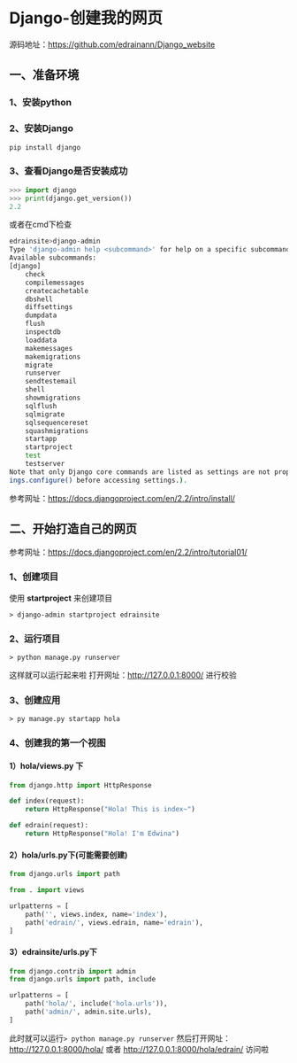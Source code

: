 # Django-创建我的网页

源码地址：<https://github.com/edrainann/Django_website> 

## 一、准备环境

### 1、安装python

### 2、安装Django

```pip install django```

### 3、查看Django是否安装成功

```python
>>> import django
>>> print(django.get_version())
2.2
```

或者在cmd下检查

```bash
edrainsite>django-admin
Type 'django-admin help <subcommand>' for help on a specific subcommand.
Available subcommands:
[django]
    check
    compilemessages
    createcachetable
    dbshell
    diffsettings
    dumpdata
    flush
    inspectdb
    loaddata
    makemessages
    makemigrations
    migrate
    runserver
    sendtestemail
    shell
    showmigrations
    sqlflush
    sqlmigrate
    sqlsequencereset
    squashmigrations
    startapp
    startproject
    test
    testserver
Note that only Django core commands are listed as settings are not properly configured (error: Requested setting INSTALLED_APPS, but settings are not configured. You must either define the environment variable DJANGO_SETTINGS_MODULE or call sett
ings.configure() before accessing settings.).
```
参考网址：https://docs.djangoproject.com/en/2.2/intro/install/

## 二、开始打造自己的网页
参考网址：https://docs.djangoproject.com/en/2.2/intro/tutorial01/
### 1、创建项目

使用 **startproject** 来创建项目

```
> django-admin startproject edrainsite
```
### 2、运行项目
```
> python manage.py runserver
```
这样就可以运行起来啦
打开网址：http://127.0.0.1:8000/ 进行校验
### 3、创建应用
```
> py manage.py startapp hola
```
### 4、创建我的第一个视图
#### 1）hola/views.py 下
```python
from django.http import HttpResponse

def index(request):
    return HttpResponse("Hola! This is index~")

def edrain(request):
    return HttpResponse("Hola! I'm Edwina")
```

#### 2）hola/urls.py下(可能需要创建)
```python
from django.urls import path

from . import views

urlpatterns = [
    path('', views.index, name='index'),
    path('edrain/', views.edrain, name='edrain'),
]
```

#### 3）edrainsite/urls.py下

```python
from django.contrib import admin
from django.urls import path, include

urlpatterns = [
    path('hola/', include('hola.urls')),
    path('admin/', admin.site.urls),
]

```
此时就可以运行```> python manage.py runserver```
然后打开网址：http://127.0.0.1:8000/hola/  或者 <http://127.0.0.1:8000/hola/edrain/> 访问啦